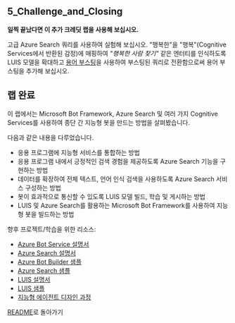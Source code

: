 ﻿## 5_Challenge_and_Closing

**일찍 끝났다면 이 추가 크레딧 랩을 사용해 보십시오.**

고급 Azure Search 쿼리를 사용하여 실험해 보십시오. "행복한"을 "행복"(Cognitive Services에서 반환된 감정)에 매핑하여 _"행복한 사람 찾기"_ 같은 엔터티를 인식하도록 LUIS 모델을 확대하고 [용어 부스팅](https://docs.microsoft.com/ko-kr/rest/api/searchservice/Lucene-query-syntax-in-Azure-Search#bkmk_termboost)을 사용하여 부스팅된 쿼리로 전환함으로써 용어 부스팅을 추가해 보십시오. 

## 랩 완료

이 랩에서는 Microsoft Bot Framework, Azure Search 및 여러 가지 Cognitive Services를 사용하여 종단 간 지능형 봇을 만드는 방법을 살펴봤습니다.

다음과 같은 내용을 다루었습니다.
- 응용 프로그램에 지능형 서비스를 통합하는 방법
- 응용 프로그램 내에서 긍정적인 검색 경험을 제공하도록 Azure Search 기능을 구현하는 방법
- 데이터를 확장하여 전체 텍스트, 언어 인식 검색을 사용하도록 Azure Search 서비스 구성하는 방법
- 봇이 효과적으로 통신할 수 있도록 LUIS 모델 빌드, 학습 및 게시하는 방법
- LUIS 및 Azure Search를 활용하는 Microsoft Bot Framework를 사용하여 지능형 봇을 빌드하는 방법


향후 프로젝트/학습을 위한 리소스:
- [Azure Bot Service 설명서](https://docs.microsoft.com/ko-kr/bot-framework/)
- [Azure Search 설명서](https://docs.microsoft.com/ko-kr/azure/search/search-what-is-azure-search)
- [Azure Bot Builder 샘플](https://github.com/Microsoft/BotBuilder-Samples)
- [Azure Search 샘플](https://github.com/Azure-Samples/search-dotnet-getting-started)
- [LUIS 설명서](https://docs.microsoft.com/ko-kr/azure/cognitive-services/LUIS/Home)
- [LUIS 샘플](https://github.com/Microsoft/BotBuilder-Samples/blob/master/CSharp/intelligence-LUIS/README.md)
- [지능형 에이전트 디자인 과정](https://aka.ms/daaia)


[README](./0_README.md)로 돌아가기